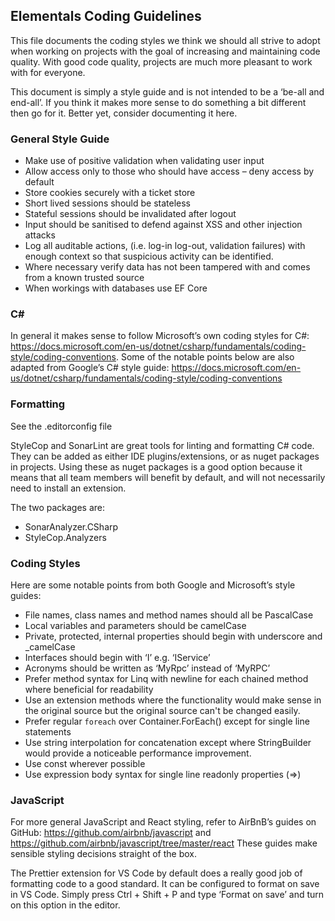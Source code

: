## Elementals Coding Guidelines
This file documents the coding styles we think we should all strive to adopt when working on projects with the goal of increasing and maintaining code quality. With good code quality, projects are much more pleasant to work with for everyone.

This document is simply a style guide and is not intended to be a ‘be-all and end-all’. If you think it makes more sense to do something a bit different then go for it. Better yet, consider documenting it here.

### General Style Guide
-	Make use of positive validation when validating user input 
-	Allow access only to those who should have access – deny access by default
-	Store cookies securely with a ticket store
-	Short lived sessions should be stateless
-	Stateful sessions should be invalidated after logout
-	Input should be sanitised to defend against XSS and other injection attacks
-	Log all auditable actions, (i.e. log-in log-out, validation failures) with enough context so that suspicious activity can be identified.
-	Where necessary verify data has not been tampered with and comes from a known trusted source
-	When workings with databases use EF Core

### C#
In general it makes sense to follow Microsoft’s own coding styles for C#: https://docs.microsoft.com/en-us/dotnet/csharp/fundamentals/coding-style/coding-conventions.
Some of the notable points below are also adapted from Google’s C# style guide: https://docs.microsoft.com/en-us/dotnet/csharp/fundamentals/coding-style/coding-conventions

### Formatting
See the .editorconfig file

StyleCop and SonarLint are great tools for linting and formatting C# code. They can be added as either IDE plugins/extensions, or as nuget packages in projects. Using these as nuget packages is a good option because it means that all team members will benefit by default, and will not necessarily need to install an extension.

The two packages are:
 - SonarAnalyzer.CSharp
 - StyleCop.Analyzers

### Coding Styles
Here are some notable points from both Google and Microsoft’s style guides:
 - File names, class names and method names should all be PascalCase
 - Local variables and parameters should be camelCase
 - Private, protected, internal properties should begin with underscore and  _camelCase
 - Interfaces should begin with ‘I’ e.g. ‘IService’
 - Acronyms should be written as ‘MyRpc’ instead of ‘MyRPC’
 - Prefer method syntax for Linq with newline for each chained method where beneficial for readability
 - Use an extension methods where the functionality would make sense in the original source but the original source can't be changed easily.
 - Prefer regular `foreach` over Container.ForEach() except for single line statements
 - Use string interpolation for concatenation except where StringBuilder would provide a noticeable performance improvement.
 - Use const wherever possible
 - Use expression body syntax for single line readonly properties (=>)

### JavaScript

For more general JavaScript and React styling, refer to AirBnB’s guides on GitHub: https://github.com/airbnb/javascript and https://github.com/airbnb/javascript/tree/master/react
These guides make sensible styling decisions straight of the box.

The Prettier extension for VS Code by default does a really good job of formatting code to a good standard. It can be configured to format on save in VS Code. Simply press Ctrl + Shift + P and type ‘Format on save’ and turn on this option in the editor.
